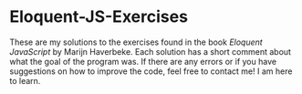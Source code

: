 # Eloquent-JS-Exercises 
These are my solutions to the exercises found in the book _Eloquent JavaScript_ by Marijn Haverbeke. Each solution has a short comment about what the goal of the program was. If there are any errors or if you have suggestions on how to improve the code, feel free to contact me! I am here to learn.
